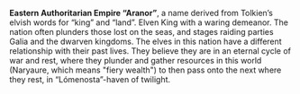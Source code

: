 **Eastern Authoritarian Empire “Aranor”**, a name derived from Tolkien’s elvish words for “king” and “land”. Elven King with a waring demeanor. The nation often plunders those lost on the seas, and stages raiding parties Galia and the dwarven kingdoms. The elves in this nation have a different relationship with their past lives. They believe they are in an eternal cycle of war and rest, where they plunder and gather resources in this world (Naryaure, which means "fiery wealth") to then pass onto the next where they rest, in “Lómenosta”-haven of twilight.